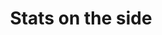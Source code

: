 ---
title: Stats on the side
category: Marketing
paid: true
isActive: true
ltr: {"preview":"function App() {\n  const stats = [{\n    data: \"35K\",\n    title: \"Customers\"\n  }, {\n    data: \"10K+\",\n    title: \"Downloads\"\n  }, {\n    data: \"40+\",\n    title: \"Countries\"\n  }, {\n    data: \"30M+\",\n    title: \"Total revenue\"\n  }];\n  return /*#__PURE__*/React.createElement(\"section\", {\n    className: \"py-14\"\n  }, /*#__PURE__*/React.createElement(\"div\", {\n    className: \"max-w-screen-xl mx-auto px-4 text-gray-600 gap-x-12 justify-between md:px-8 lg:flex\"\n  }, /*#__PURE__*/React.createElement(\"div\", {\n    className: \"max-w-2xl mx-auto text-center lg:text-left lg:mx-0\"\n  }, /*#__PURE__*/React.createElement(\"h3\", {\n    className: \"text-gray-800 text-3xl font-semibold sm:text-4xl\"\n  }, \"We do our best to make customers always happy\"), /*#__PURE__*/React.createElement(\"p\", {\n    className: \"mt-3 max-w-xl mx-auto lg:mx-0\"\n  }, \"Lorem ipsum dolor sit amet, consectetur adipiscing elit. Morbi venenatis sollicitudin quam ut tincidunt.\")), /*#__PURE__*/React.createElement(\"div\", {\n    className: \"mt-12 lg:mt-0\"\n  }, /*#__PURE__*/React.createElement(\"ul\", {\n    className: \"flex flex-col items-start gap-x-12 justify-center divide-y sm:divide-y-0 sm:flex-row lg:grid lg:grid-cols-2\"\n  }, stats.map((item, idx) => /*#__PURE__*/React.createElement(\"li\", {\n    key: idx,\n    className: \"text-center w-full px-4 py-6 sm:w-auto lg:py-4\"\n  }, /*#__PURE__*/React.createElement(\"h4\", {\n    className: \"text-4xl text-indigo-600 font-semibold\"\n  }, item.data), /*#__PURE__*/React.createElement(\"p\", {\n    className: \"mt-3 font-medium\"\n  }, item.title)))))));\n}","vue":{"vueTail":[],"vueCss":[]},"react":{"jsxTail":[{"code":"export default () => {\n\n    const stats = [\n        {\n            data: \"35K\",\n            title: \"Customers\"\n        },\n        {\n            data: \"10K+\",\n            title: \"Downloads\"\n        },\n        {\n            data: \"40+\",\n            title: \"Countries\"\n        },\n        {\n            data: \"30M+\",\n            title: \"Total revenue\"\n        },\n    ]\n\n    return (\n        <section className=\"py-14\">\n            <div className=\"max-w-screen-xl mx-auto px-4 text-gray-600 gap-x-12 justify-between md:px-8 lg:flex\">\n                <div className=\"max-w-2xl mx-auto text-center lg:text-left lg:mx-0\">\n                    <h3 className=\"text-gray-800 text-3xl font-semibold sm:text-4xl\">\n                        We do our best to make customers always happy\n                    </h3>\n                    <p className=\"mt-3 max-w-xl mx-auto lg:mx-0\">\n                        Lorem ipsum dolor sit amet, consectetur adipiscing elit. Morbi venenatis sollicitudin quam ut tincidunt.\n                    </p>\n                </div>\n                <div className=\"mt-12 lg:mt-0\">\n                    <ul className=\"flex flex-col items-start gap-x-12 justify-center divide-y sm:divide-y-0 sm:flex-row lg:grid lg:grid-cols-2\">\n                        {\n                            stats.map((item, idx) => (\n                                <li key={idx} className=\"text-center w-full px-4 py-6 sm:w-auto lg:py-4\">\n                                    <h4 className=\"text-4xl text-indigo-600 font-semibold\">{item.data}</h4>\n                                    <p className=\"mt-3 font-medium\">{item.title}</p>\n                                </li>\n                            ))\n                        }\n                    </ul>\n                </div>\n            </div>\n        </section>\n    )\n}","label":"App.jsx"}],"jsxCss":[]}}
rtl: {"vue":{"vueCss":[],"vueTail":[]},"react":{"jsxTail":[{"code":"export default () => {\n\n    const stats = [\n        {\n            data: \"35K\",\n            title: \"عملاء\"\n        },\n        {\n            data: \"10K+\",\n            title: \"تنزيلات\"\n        },\n        {\n            data: \"40+\",\n            title: \"بلدان\"\n        },\n        {\n            data: \"30M+\",\n            title: \"إجمالي الإيرادات\"\n        },\n    ]\n\n    return (\n        <section className=\"py-14\">\n            <div className=\"max-w-screen-xl mx-auto px-4 text-gray-600 gap-x-12 justify-between md:px-8 lg:flex\">\n                <div className=\"max-w-2xl mx-auto text-center lg:text-right lg:mx-0\">\n                    <h3 className=\"text-gray-800 text-3xl font-semibold sm:text-4xl\">\n                        نحن نبذل قصارى جهدنا لجعل العملاء سعداء دائمًا\n                    </h3>\n                    <p className=\"mt-3 max-w-xl mx-auto lg:mx-0\">\n                       هذا النص هو مثال لنص يمكن أن يستبدل في نفس المساحة، لقد تم توليد هذا النص من مولد النص العربى.\n                    </p>\n                </div>\n                <div className=\"mt-12 lg:mt-0\">\n                    <ul className=\"flex flex-col items-start gap-x-12 justify-center divide-y sm:divide-y-0 sm:flex-row lg:grid lg:grid-cols-2\">\n                        {\n                            stats.map((item, idx) => (\n                                <li key={idx} className=\"text-center w-full px-4 py-6 sm:w-auto lg:py-4\">\n                                    <h4 className=\"text-4xl text-indigo-600 font-semibold\">{item.data}</h4>\n                                    <p className=\"mt-3 font-medium\">{item.title}</p>\n                                </li>\n                            ))\n                        }\n                    </ul>\n                </div>\n            </div>\n        </section>\n    )\n}","label":"App.jsx"}],"jsxCss":[]},"preview":"function App() {\n  const stats = [{\n    data: \"35K\",\n    title: \"عملاء\"\n  }, {\n    data: \"10K+\",\n    title: \"تنزيلات\"\n  }, {\n    data: \"40+\",\n    title: \"بلدان\"\n  }, {\n    data: \"30M+\",\n    title: \"إجمالي الإيرادات\"\n  }];\n  return /*#__PURE__*/React.createElement(\"section\", {\n    className: \"py-14\"\n  }, /*#__PURE__*/React.createElement(\"div\", {\n    className: \"max-w-screen-xl mx-auto px-4 text-gray-600 gap-x-12 justify-between md:px-8 lg:flex\"\n  }, /*#__PURE__*/React.createElement(\"div\", {\n    className: \"max-w-2xl mx-auto text-center lg:text-right lg:mx-0\"\n  }, /*#__PURE__*/React.createElement(\"h3\", {\n    className: \"text-gray-800 text-3xl font-semibold sm:text-4xl\"\n  }, \"\\u0646\\u062D\\u0646 \\u0646\\u0628\\u0630\\u0644 \\u0642\\u0635\\u0627\\u0631\\u0649 \\u062C\\u0647\\u062F\\u0646\\u0627 \\u0644\\u062C\\u0639\\u0644 \\u0627\\u0644\\u0639\\u0645\\u0644\\u0627\\u0621 \\u0633\\u0639\\u062F\\u0627\\u0621 \\u062F\\u0627\\u0626\\u0645\\u064B\\u0627\"), /*#__PURE__*/React.createElement(\"p\", {\n    className: \"mt-3 max-w-xl mx-auto lg:mx-0\"\n  }, \"\\u0647\\u0630\\u0627 \\u0627\\u0644\\u0646\\u0635 \\u0647\\u0648 \\u0645\\u062B\\u0627\\u0644 \\u0644\\u0646\\u0635 \\u064A\\u0645\\u0643\\u0646 \\u0623\\u0646 \\u064A\\u0633\\u062A\\u0628\\u062F\\u0644 \\u0641\\u064A \\u0646\\u0641\\u0633 \\u0627\\u0644\\u0645\\u0633\\u0627\\u062D\\u0629\\u060C \\u0644\\u0642\\u062F \\u062A\\u0645 \\u062A\\u0648\\u0644\\u064A\\u062F \\u0647\\u0630\\u0627 \\u0627\\u0644\\u0646\\u0635 \\u0645\\u0646 \\u0645\\u0648\\u0644\\u062F \\u0627\\u0644\\u0646\\u0635 \\u0627\\u0644\\u0639\\u0631\\u0628\\u0649.\")), /*#__PURE__*/React.createElement(\"div\", {\n    className: \"mt-12 lg:mt-0\"\n  }, /*#__PURE__*/React.createElement(\"ul\", {\n    className: \"flex flex-col items-start gap-x-12 justify-center divide-y sm:divide-y-0 sm:flex-row lg:grid lg:grid-cols-2\"\n  }, stats.map((item, idx) => /*#__PURE__*/React.createElement(\"li\", {\n    key: idx,\n    className: \"text-center w-full px-4 py-6 sm:w-auto lg:py-4\"\n  }, /*#__PURE__*/React.createElement(\"h4\", {\n    className: \"text-4xl text-indigo-600 font-semibold\"\n  }, item.data), /*#__PURE__*/React.createElement(\"p\", {\n    className: \"mt-3 font-medium\"\n  }, item.title)))))));\n}"}
slug: /stats
id: 6922b4f0-1fc7-4405-bf67-37f2976dd0e8
created_at: 1671314969166
---